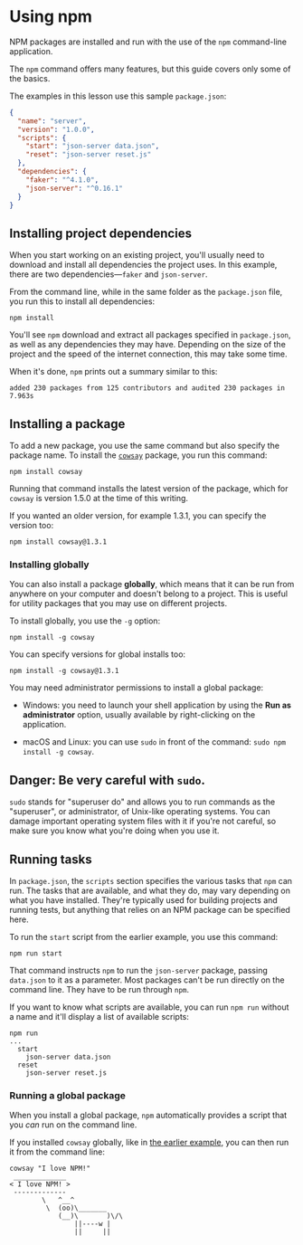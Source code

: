 # Using npm

NPM packages are installed and run with the use of the `npm` command-line application.

The `npm` command offers many features, but this guide covers only some of the basics.

The examples in this lesson use this sample `package.json`:

```json
{
  "name": "server",
  "version": "1.0.0",
  "scripts": {
    "start": "json-server data.json",
    "reset": "json-server reset.js"
  },
  "dependencies": {
    "faker": "^4.1.0",
    "json-server": "^0.16.1"
  }
}
```

## Installing project dependencies

When you start working on an existing project, you'll usually need to download and install all dependencies the project uses. In this example, there are two dependencies—`faker` and `json-server`.

From the command line, while in the same folder as the `package.json` file, you run this to install all dependencies:

```shell
npm install
```

You'll see `npm` download and extract all packages specified in `package.json`, as well as any dependencies they may have. Depending on the size of the project and the speed of the internet connection, this may take some time.

When it's done, `npm` prints out a summary similar to this:

```
added 230 packages from 125 contributors and audited 230 packages in 7.963s
```

## Installing a package

To add a new package, you use the same command but also specify the package name. To install the [`cowsay`](https://www.npmjs.com/package/cowsay) package, you run this command:

```shell
npm install cowsay
```

Running that command installs the latest version of the package, which for `cowsay` is version 1.5.0 at the time of this writing.

If you wanted an older version, for example 1.3.1, you can specify the version too:

```shell
npm install cowsay@1.3.1
```

### Installing globally

You can also install a package **globally**, which means that it can be run from anywhere on your computer and doesn't belong to a project. This is useful for utility packages that you may use on different projects.

To install globally, you use the `-g` option:

```shell
npm install -g cowsay
```

You can specify versions for global installs too:

```shell
npm install -g cowsay@1.3.1
```

You may need administrator permissions to install a global package:

-   Windows: you need to launch your shell application by using the **Run as administrator** option, usually available by right-clicking on the application.
    
-   macOS and Linux: you can use `sudo` in front of the command: `sudo npm install -g cowsay`.
    

## Danger: Be very careful with `sudo`.

`sudo` stands for "superuser do" and allows you to run commands as the "superuser", or administrator, of Unix-like operating systems. You can damage important operating system files with it if you're not careful, so make sure you know what you're doing when you use it.

## Running tasks

In `package.json`, the `scripts` section specifies the various tasks that `npm` can run. The tasks that are available, and what they do, may vary depending on what you have installed. They're typically used for building projects and running tests, but anything that relies on an NPM package can be specified here.

To run the `start` script from the earlier example, you use this command:

```shell
npm run start
```

That command instructs `npm` to run the `json-server` package, passing `data.json` to it as a parameter. Most packages can't be run directly on the command line. They have to be run through `npm`.

If you want to know what scripts are available, you can run `npm run` without a name and it'll display a list of available scripts:

```shell
npm run
...
  start
    json-server data.json
  reset
    json-server reset.js
```

### Running a global package

When you install a global package, `npm` automatically provides a script that you _can_ run on the command line.

If you installed `cowsay` globally, like in [the earlier example](https://lms.techelevator.com/cohorts/94/blocks/5/content_files/npm/05-using-npm.md#installing-globally), you can then run it from the command line:

```shell
cowsay "I love NPM!"
 _____________
< I love NPM! >
 -------------
        \   ^__^
         \  (oo)\_______
            (__)\       )\/\
                ||----w |
                ||     ||
```